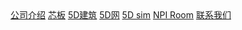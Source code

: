 <style>
section.cover{
	height: auto;
}
</style>
<div class="banner"> 
    <div class="navCover">
    <div class="navbar">
        <a href="http://5ds.bsbcore.com/#/company_introduction">公司介绍</a>
        <a href="http://5ds.bsbcore.com/#/bcore_slab">芯板</a>
        <a href="http://5ds.bsbcore.com/#/5D建筑">5D建筑</a>
        <a href="http://5ds.bsbcore.com/#/柯布机">5D网</a>
        <a href="http://5ds.bsbcore.com/#/芯选">5D sim</a>
        <a href="http://5ds.bsbcore.com/#/NPI_Room">NPI Room</a>
        <a href="http://5ds.bsbcore.com/#/联系我们">联系我们</a>
    </div>
    </div>
</div>
<!-- ![color](#000000) -->
